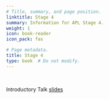 ```yaml
---
# Title, summary, and page position.
linktitle: Stage 4
summary: Information for APL Stage 4.
weight: 1
icon: book-reader
icon_pack: fas

# Page metadata.
title: Stage 4
type: book  # Do not modify.
---
```


<br/>

Introductory Talk [slides](http://veritas.ucd.ie/~quinn/labs_master/docs/2020/Intro_session_Stage4_202021.pdf)